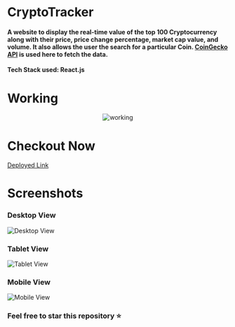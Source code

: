 # CryptoTracker

#### A website to display the real-time value of the top 100 Cryptocurrency along with their price, price change percentage, market cap value, and volume. It also allows the user the search for a particular Coin. [CoinGecko API](https://www.coingecko.com/en) is used here to fetch the data.

**Tech Stack used: React.js**

# Working

<p align="center">
  <img src="https://user-images.githubusercontent.com/56690856/130368390-1d02a273-ba2e-45b8-ac82-343d1a5c1121.gif" alt="working" />
</p>

# Checkout Now

[Deployed Link](https://trackercryptocurrency.netlify.app/)

# Screenshots
### Desktop View

![Desktop View](https://user-images.githubusercontent.com/56690856/130368104-446f82a4-6ce4-4a44-8193-02b68b35752f.png)

### Tablet View

![Tablet View](https://user-images.githubusercontent.com/56690856/130368146-bf56a739-f6ed-4d10-a601-1a55c5e23e95.png)

### Mobile View

![Mobile View](https://user-images.githubusercontent.com/56690856/130368156-af6121ea-6236-49bb-94a9-8ab69685afcf.png)

### Feel free to star this repository ⭐



